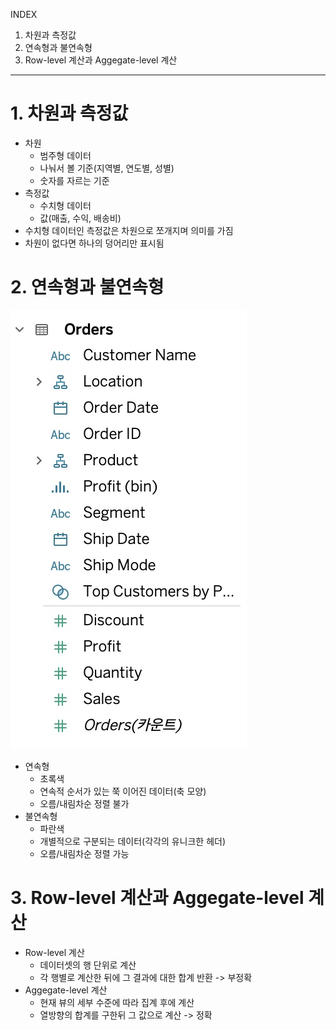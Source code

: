 INDEX
1. 차원과 측정값
2. 연속형과 불연속형
3. Row-level 계산과 Aggegate-level 계산

---
# 1. 차원과 측정값 
- 차원 
    - 범주형 데이터
    - 나눠서 볼 기준(지역별, 연도별, 성별)
    - 숫자를 자르는 기준
- 측정값 
    - 수치형 데이터
    - 값(매출, 수익, 배송비)
- 수치형 데이터인 측정값은 차원으로 쪼개지며 의미를 가짐 
- 차원이 없다면 하나의 덩어리만 표시됨 

# 2. 연속형과 불연속형 
![태블로](./../assets/tableau1.jpeg)
- 연속형
    - 초록색
    - 연속적 순서가 있는 쭉 이어진 데이터(축 모양)
    - 오름/내림차순 정렬 불가
- 불연속형
    - 파란색
    - 개별적으로 구분되는 데이터(각각의 유니크한 헤더)
    - 오름/내림차순 정렬 가능

# 3. Row-level 계산과 Aggegate-level 계산
- Row-level 계산
    - 데이터셋의 행 단위로 계산
    - 각 행별로 계산한 뒤에 그 결과에 대한 합계 반환 -> 부정확
- Aggegate-level 계산
    - 현재 뷰의 세부 수준에 따라 집계 후에 계산 
    - 열방향의 합계를 구한뒤 그 값으로 계산 -> 정확